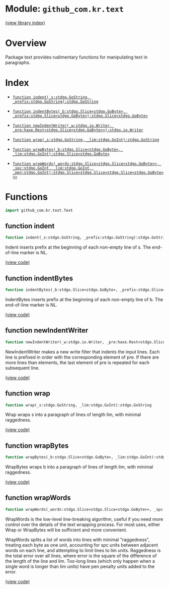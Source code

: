 # Module: `github_com.kr.text`

[(view library index)](../../../golibs.md)


# Overview



Package text provides rudimentary functions for manipulating text in
paragraphs.  

# Index


- [`function indent(_s:stdgo.GoString, _prefix:stdgo.GoString):stdgo.GoString`](<#function-indent>)

- [`function indentBytes(_b:stdgo.Slice<stdgo.GoByte>, _prefix:stdgo.Slice<stdgo.GoByte>):stdgo.Slice<stdgo.GoByte>`](<#function-indentbytes>)

- [`function newIndentWriter(_w:stdgo.io.Writer, _pre:haxe.Rest<stdgo.Slice<stdgo.GoByte>>):stdgo.io.Writer`](<#function-newindentwriter>)

- [`function wrap(_s:stdgo.GoString, _lim:stdgo.GoInt):stdgo.GoString`](<#function-wrap>)

- [`function wrapBytes(_b:stdgo.Slice<stdgo.GoByte>, _lim:stdgo.GoInt):stdgo.Slice<stdgo.GoByte>`](<#function-wrapbytes>)

- [`function wrapWords(_words:stdgo.Slice<stdgo.Slice<stdgo.GoByte>>, _spc:stdgo.GoInt, _lim:stdgo.GoInt, _pen:stdgo.GoInt):stdgo.Slice<stdgo.Slice<stdgo.Slice<stdgo.GoByte>>>`](<#function-wrapwords>)

# Functions


```haxe
import github_com.kr.text.Text
```


## function indent


```haxe
function indent(_s:stdgo.GoString, _prefix:stdgo.GoString):stdgo.GoString
```



Indent inserts prefix at the beginning of each non\-empty line of s. The
end\-of\-line marker is NL.  

[\(view code\)](<./Text.hx#L61>)


## function indentBytes


```haxe
function indentBytes(_b:stdgo.Slice<stdgo.GoByte>, _prefix:stdgo.Slice<stdgo.GoByte>):stdgo.Slice<stdgo.GoByte>
```



IndentBytes inserts prefix at the beginning of each non\-empty line of b.
The end\-of\-line marker is NL.  

[\(view code\)](<./Text.hx#L68>)


## function newIndentWriter


```haxe
function newIndentWriter(_w:stdgo.io.Writer, _pre:haxe.Rest<stdgo.Slice<stdgo.GoByte>>):stdgo.io.Writer
```



NewIndentWriter makes a new write filter that indents the input
lines. Each line is prefixed in order with the corresponding
element of pre. If there are more lines than elements, the last
element of pre is repeated for each subsequent line.  

[\(view code\)](<./Text.hx#L86>)


## function wrap


```haxe
function wrap(_s:stdgo.GoString, _lim:stdgo.GoInt):stdgo.GoString
```



Wrap wraps s into a paragraph of lines of length lim, with minimal
raggedness.  

[\(view code\)](<./Text.hx#L94>)


## function wrapBytes


```haxe
function wrapBytes(_b:stdgo.Slice<stdgo.GoByte>, _lim:stdgo.GoInt):stdgo.Slice<stdgo.GoByte>
```



WrapBytes wraps b into a paragraph of lines of length lim, with minimal
raggedness.  

[\(view code\)](<./Text.hx#L101>)


## function wrapWords


```haxe
function wrapWords(_words:stdgo.Slice<stdgo.Slice<stdgo.GoByte>>, _spc:stdgo.GoInt, _lim:stdgo.GoInt, _pen:stdgo.GoInt):stdgo.Slice<stdgo.Slice<stdgo.Slice<stdgo.GoByte>>>
```



WrapWords is the low\-level line\-breaking algorithm, useful if you need more
control over the details of the text wrapping process. For most uses, either
Wrap or WrapBytes will be sufficient and more convenient.  


WrapWords splits a list of words into lines with minimal "raggedness",
treating each byte as one unit, accounting for spc units between adjacent
words on each line, and attempting to limit lines to lim units. Raggedness
is the total error over all lines, where error is the square of the
difference of the length of the line and lim. Too\-long lines \(which only
happen when a single word is longer than lim units\) have pen penalty units
added to the error.  

[\(view code\)](<./Text.hx#L122>)


